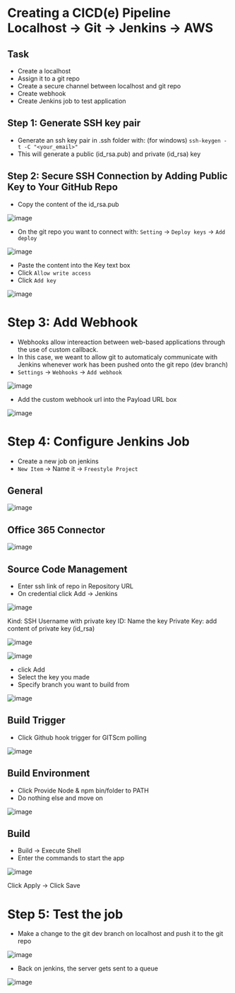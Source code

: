 # Creating a CICD(e) Pipeline Localhost -> Git -> Jenkins -> AWS

## Task 
- Create a localhost
- Assign it to a git repo
- Create a secure channel between localhost and git repo
- Create webhook
- Create Jenkins job to test application


## Step 1: Generate SSH key pair

- Generate an ssh key pair in .ssh folder with: (for windows) `ssh-keygen -t -C "<your_email>"`
- This will generate a public (id_rsa.pub) and private (id_rsa) key 

## Step 2: Secure SSH Connection by Adding Public Key to Your GitHub Repo

- Copy the content of the id_rsa.pub 

![image](https://user-images.githubusercontent.com/14828358/145586456-566c3c63-b8dd-496a-a55d-be720b06d056.png)


- On the git repo you want to connect with: `Setting` -> `Deploy keys` -> `Add deploy`

![image](https://user-images.githubusercontent.com/14828358/145585263-470520cc-d714-4420-9351-505078528c8a.png)

- Paste the content into the Key text box
- Click `Allow write access`
- Click `Add key`

![image](https://user-images.githubusercontent.com/14828358/145586821-bdd9ad4a-94fe-4fa8-8990-8c1f5aa621fe.png)

# Step 3: Add Webhook

- Webhooks allow intereaction between web-based applications through the use of custom callback. 
- In this case, we weant to allow git to automaticaly communicate with Jenkins whenever work has been pushed onto the git repo (dev branch)
- `Settings` -> `Webhooks` -> `Add webhook`

![image](https://user-images.githubusercontent.com/14828358/145588542-fa4aff4b-781a-45a3-88e3-b580177bbc6b.png)

- Add the custom webhook url into the Payload URL box

![image](https://user-images.githubusercontent.com/14828358/145589068-2001a47e-fe64-4026-bc1b-ed3c5261fea9.png)


# Step 4: Configure Jenkins Job

- Create a new job on jenkins
- `New Item` -> Name it -> `Freestyle Project`

## General

![image](https://user-images.githubusercontent.com/14828358/145590556-320d7a4d-881e-4c0e-b525-9da794d55d1d.png)

## Office 365 Connector

![image](https://user-images.githubusercontent.com/14828358/145590718-8efa9eca-5013-42ad-be90-a9cb467f86a4.png)

## Source Code Management

- Enter ssh link of repo in Repository URL
- On credential click Add -> Jenkins

![image](https://user-images.githubusercontent.com/14828358/145591812-908e0078-5670-4ae0-b235-ca6f38b235ad.png)



Kind: SSH Username with private key 
ID: Name the key
Private Key: add content of private key (id_rsa)

![image](https://user-images.githubusercontent.com/14828358/145592151-6e31503c-0e42-4db3-978d-82e3c6790652.png)

![image](https://user-images.githubusercontent.com/14828358/145592240-320e4003-a4e6-4d39-ae31-7d166dabeea9.png)


- click Add
- Select the key you made
- Specify branch you want to build from

![image](https://user-images.githubusercontent.com/14828358/145592870-ebe97c15-b0ea-48f2-be08-a47a051fab5d.png)

## Build Trigger

- Click Github hook trigger for GITScm polling

![image](https://user-images.githubusercontent.com/14828358/145593203-b6be569b-b754-4f21-a8ba-82cc03e15611.png)


## Build Environment

- Click Provide Node & npm bin/folder to PATH
- Do nothing else and move on

![image](https://user-images.githubusercontent.com/14828358/145593740-8d488861-8cc9-4d36-af26-263dd1174f45.png)

## Build

- Build -> Execute Shell
- Enter the commands to start the app

![image](https://user-images.githubusercontent.com/14828358/145593885-59dd6e4a-676f-49f8-bd0f-7ba526ddd9d5.png)


Click Apply -> Click Save


# Step 5: Test the job

- Make a change to the git dev branch on localhost and push it to the git repo

![image](https://user-images.githubusercontent.com/14828358/145602161-5ff60281-891f-4619-94b2-2142dff105b2.png)

- Back on jenkins, the server gets sent to a queue


![image](https://user-images.githubusercontent.com/14828358/145601533-bb5123b5-8aaf-41c4-82f8-161efb68df91.png)


